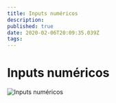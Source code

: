 ```yaml
---
title: Inputs numéricos
description: 
published: true
date: 2020-02-06T20:09:35.039Z
tags: 
---
```


# Inputs numéricos

![Inputs numéricos](/tutoriais/tutoriais/inputs.gif)
